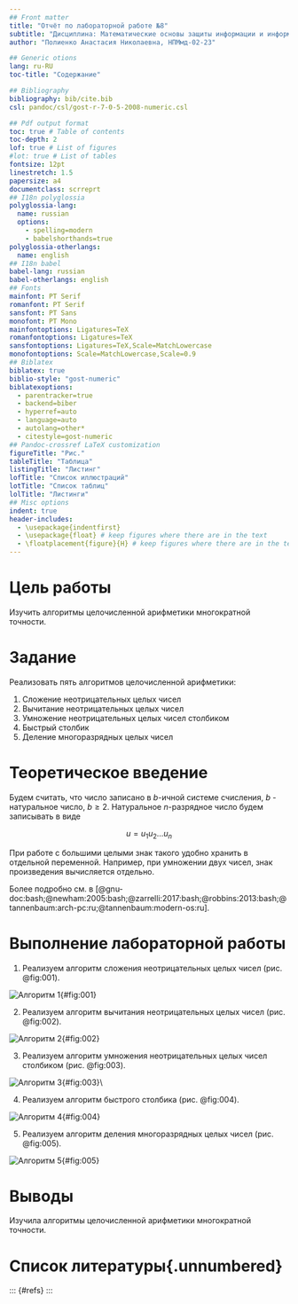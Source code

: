 ```yaml
---
## Front matter
title: "Отчёт по лабораторной работе №8"
subtitle: "Дисциплина: Математические основы защиты информации и информационной безопасности"
author: "Полиенко Анастасия Николаевна, НПМмд-02-23"

## Generic otions
lang: ru-RU
toc-title: "Содержание"

## Bibliography
bibliography: bib/cite.bib
csl: pandoc/csl/gost-r-7-0-5-2008-numeric.csl

## Pdf output format
toc: true # Table of contents
toc-depth: 2
lof: true # List of figures
#lot: true # List of tables
fontsize: 12pt
linestretch: 1.5
papersize: a4
documentclass: scrreprt
## I18n polyglossia
polyglossia-lang:
  name: russian
  options:
	- spelling=modern
	- babelshorthands=true
polyglossia-otherlangs:
  name: english
## I18n babel
babel-lang: russian
babel-otherlangs: english
## Fonts
mainfont: PT Serif
romanfont: PT Serif
sansfont: PT Sans
monofont: PT Mono
mainfontoptions: Ligatures=TeX
romanfontoptions: Ligatures=TeX
sansfontoptions: Ligatures=TeX,Scale=MatchLowercase
monofontoptions: Scale=MatchLowercase,Scale=0.9
## Biblatex
biblatex: true
biblio-style: "gost-numeric"
biblatexoptions:
  - parentracker=true
  - backend=biber
  - hyperref=auto
  - language=auto
  - autolang=other*
  - citestyle=gost-numeric
## Pandoc-crossref LaTeX customization
figureTitle: "Рис."
tableTitle: "Таблица"
listingTitle: "Листинг"
lofTitle: "Список иллюстраций"
lotTitle: "Список таблиц"
lolTitle: "Листинги"
## Misc options
indent: true
header-includes:
  - \usepackage{indentfirst}
  - \usepackage{float} # keep figures where there are in the text
  - \floatplacement{figure}{H} # keep figures where there are in the text
---
```


# Цель работы

Изучить алгоритмы целочисленной арифметики многократной точности.

# Задание

Реализовать пять алгоритмов целочисленной арифметики:

1. Сложение неотрицательных целых чисел
1. Вычитание неотрицательных целых чисел
1. Умножение неотрицательных целых чисел столбиком
1. Быстрый столбик
1. Деление многоразрядных целых чисел

# Теоретическое введение

Будем считать, что число записано в *b*-ичной системе счисления, *b* - натуральное число, $b \geq 2$. Натуральное *n*-разрядное число будем записывать в виде

$$u = u_1u_2 \dots u_n$$

При работе с большими целыми знак такого удобно хранить в отдельной переменной. Например, при умножении двух чисел, знак произведения вычисляется отдельно.

Более подробно см. в [@gnu-doc:bash;@newham:2005:bash;@zarrelli:2017:bash;@robbins:2013:bash;@tannenbaum:arch-pc:ru;@tannenbaum:modern-os:ru].

# Выполнение лабораторной работы

1. Реализуем алгоритм сложения неотрицательных целых чисел (рис. @fig:001).

![Алгоритм 1](image/1.png){#fig:001}

2. Реализуем алгоритм вычитания неотрицательных целых чисел (рис. @fig:002).

![Алгоритм 2](image/2.png){#fig:002}

3. Реализуем алгоритм умножения неотрицательных целых чисел столбиком (рис. @fig:003).

![Алгоритм 3](image/3.png){#fig:003}\

4. Реализуем алгоритм быстрого столбика (рис. @fig:004).

![Алгоритм 4](image/4.png){#fig:004}

5. Реализуем алгоритм деления многоразрядных целых чисел (рис. @fig:005).

![Алгоритм 5](image/5.png){#fig:005}

# Выводы

Изучила алгоритмы целочисленной арифметики многократной точности.

# Список литературы{.unnumbered}

::: {#refs}
:::

